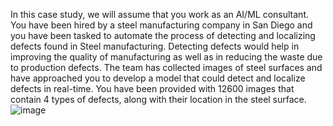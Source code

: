 In this case study, we will assume that you work as an AI/ML consultant. 
You have been hired by a steel manufacturing company in San Diego and you have been tasked to automate the process of detecting and localizing defects found in Steel manufacturing.
Detecting defects would help in improving the quality of manufacturing as well as in reducing the waste due to production defects.
The team has collected images of steel surfaces and have approached you to develop a model that could detect and localize defects in real-time. 
You have been provided with 12600 images that contain 4 types of defects, along with their location in the steel surface.
![image](https://github.com/user-attachments/assets/8d523ade-d5d4-4aaf-8d22-8782beed7a67)
